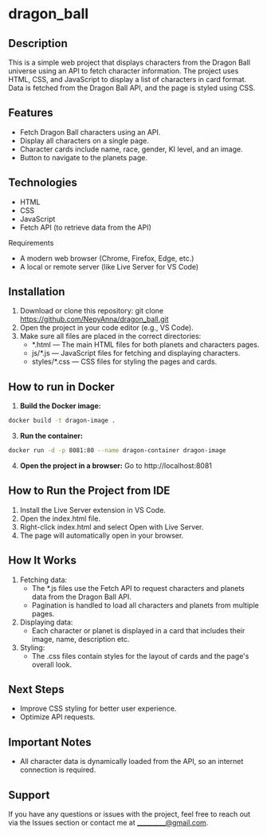 # dragon_ball
Description
-------------------------------------------------------------------------
This is a simple web project that displays characters 
from the Dragon Ball universe using an API to fetch character 
information. The project uses HTML, CSS, and JavaScript to display 
a list of characters in card format. Data is fetched from the Dragon 
Ball API, and the page is styled using CSS.

Features
-------------------------------------------------------------------------
* Fetch Dragon Ball characters using an API.
* Display all characters on a single page.
* Character cards include name, race, gender, KI level, and an image.
* Button to navigate to the planets page.

Technologies
-------------------------------------------------------------------------
* HTML
* CSS
* JavaScript
* Fetch API (to retrieve data from the API)

Requirements
* A modern web browser (Chrome, Firefox, Edge, etc.)
* A local or remote server (like Live Server for VS Code)

Installation
-------------------------------------------------------------------------
1. Download or clone this repository:
    git clone https://github.com/NepyAnna/dragon_ball.git
2. Open the project in your code editor (e.g., VS Code).
3. Make sure all files are placed in the correct directories:
    * *.html — The main HTML files for both planets and characters pages.
    * js/*.js — JavaScript files for fetching and displaying characters.
    * styles/*.css — CSS files for styling the pages and cards.

How to run in Docker
-------------------------------------------------------------------------
1. **Build the Docker image:**
```bash
docker build -t dragon-image .
```
3. **Run the container:**
```bash
docker run -d -p 8081:80 --name dragon-container dragon-image
```
4. **Open the project in a browser:**
   Go to http://localhost:8081

How to Run the Project from IDE
-------------------------------------------------------------------------
1. Install the Live Server extension in VS Code.
2. Open the index.html file.
3. Right-click index.html and select Open with Live Server.
4. The page will automatically open in your browser.

How It Works
-------------------------------------------------------------------------
1. Fetching data:
    * The *.js files use the Fetch API to request characters and planets data 
    from the Dragon Ball API.
    * Pagination is handled to load all characters and planets from multiple pages.
2. Displaying data:
    * Each character or planet is displayed in a card that includes their image, 
    name, description etc.
3. Styling:
    * The .css files contain styles for the layout of cards and the page's overall look.

Next Steps
-------------------------------------------------------------------------
* Improve CSS styling for better user experience.
* Optimize API requests.

Important Notes
-------------------------------------------------------------------------
* All character data is dynamically loaded from the API, so an internet 
connection is required.

Support
-------------------------------------------------------------------------
If you have any questions or issues with the project, feel free to reach 
out via the Issues section or contact me at _________@gmail.com.
